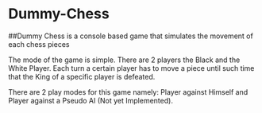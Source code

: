 # Dummy-Chess

##Dummy Chess is a console based game that simulates the movement of each chess pieces

The mode of the game is simple. There are 2 players the Black and the White Player. Each turn a certain player has to move a piece until such time that the King of a specific player is defeated.

There are 2 play modes for this game namely: Player against Himself and Player against a Pseudo AI (Not yet Implemented).
